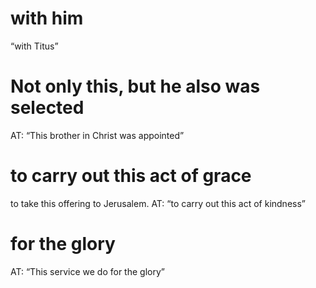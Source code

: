 #  with him 
“with Titus”
#  Not only this, but he also was selected 
AT: “This brother in Christ was appointed”
#  to carry out this act of grace 
to take this offering to Jerusalem. AT: “to carry out this act of kindness”
#  for the glory 
AT: “This service we do for the glory”

